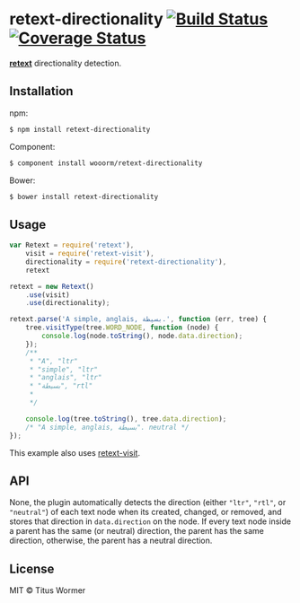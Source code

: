 # retext-directionality [![Build Status](https://travis-ci.org/wooorm/retext-directionality.svg?branch=master)](https://travis-ci.org/wooorm/retext-directionality) [![Coverage Status](https://img.shields.io/coveralls/wooorm/retext-directionality.svg)](https://coveralls.io/r/wooorm/retext-directionality?branch=master)

[**retext**](https://github.com/wooorm/retext "Retext") directionality detection.

## Installation

npm:
```sh
$ npm install retext-directionality
```

Component:
```sh
$ component install wooorm/retext-directionality
```

Bower:
```sh
$ bower install retext-directionality
```

## Usage

```js
var Retext = require('retext'),
    visit = require('retext-visit'),
    directionality = require('retext-directionality'),
    retext

retext = new Retext()
    .use(visit)
    .use(directionality);

retext.parse('A simple, anglais, بسيطة.', function (err, tree) {
    tree.visitType(tree.WORD_NODE, function (node) {
        console.log(node.toString(), node.data.direction);
    });
    /**
     * "A", "ltr"
     * "simple", "ltr"
     * "anglais", "ltr"
     * "بسيطة", "rtl"
     *
     */

    console.log(tree.toString(), tree.data.direction);
    /* "A simple, anglais, بسيطة". neutral */
});
```

This example also uses [retext-visit](https://github.com/wooorm/retext-visit).

## API

None, the plugin automatically detects the direction (either `"ltr"`, `"rtl"`, or `"neutral"`) of each text node when its created, changed, or removed, and stores that direction in `data.direction` on the node. If every text node inside a parent has the same (or neutral) direction, the parent has the same direction, otherwise, the parent has a neutral direction.

## License

MIT © Titus Wormer
